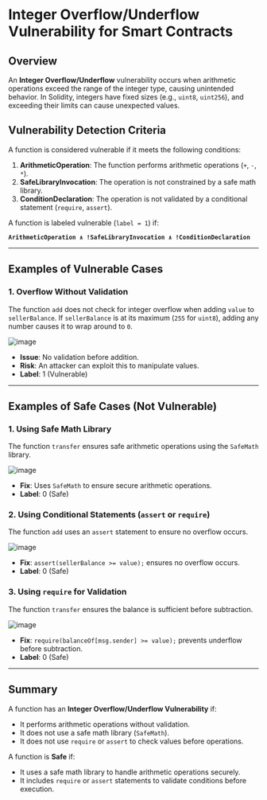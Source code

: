 # Integer Overflow/Underflow Vulnerability for Smart Contracts

## Overview
An **Integer Overflow/Underflow** vulnerability occurs when arithmetic operations exceed the range of the integer type, causing unintended behavior. In Solidity, integers have fixed sizes (e.g., `uint8`, `uint256`), and exceeding their limits can cause unexpected values.

## Vulnerability Detection Criteria
A function is considered vulnerable if it meets the following conditions:

1. **ArithmeticOperation**: The function performs arithmetic operations (`+`, `-`, `*`).
2. **SafeLibraryInvocation**: The operation is not constrained by a safe math library.
3. **ConditionDeclaration**: The operation is not validated by a conditional statement (`require`, `assert`).

A function is labeled vulnerable (`label = 1`) if:

**`ArithmeticOperation ∧ !SafeLibraryInvocation ∧ !ConditionDeclaration`**

---

## Examples of Vulnerable Cases

### 1. Overflow Without Validation
The function `add` does not check for integer overflow when adding `value` to `sellerBalance`. If `sellerBalance` is at its maximum (`255` for `uint8`), adding any number causes it to wrap around to `0`.

![image](https://github.com/user-attachments/assets/3da33b91-f43b-467e-a29c-63a017fd9dbe)

- **Issue**: No validation before addition.
- **Risk**: An attacker can exploit this to manipulate values.
- **Label**: 1 (Vulnerable)

---

## Examples of Safe Cases (Not Vulnerable)

### 1. Using Safe Math Library
The function `transfer` ensures safe arithmetic operations using the `SafeMath` library.

![image](https://github.com/user-attachments/assets/8b96a6f9-7905-461f-8503-50c4a67dadcc)

- **Fix**: Uses `SafeMath` to ensure secure arithmetic operations.
- **Label**: 0 (Safe)

### 2. Using Conditional Statements (`assert` or `require`)
The function `add` uses an `assert` statement to ensure no overflow occurs.

![image](https://github.com/user-attachments/assets/393e2aa6-4386-4cc0-b49c-969b3f7d9566)

- **Fix**: `assert(sellerBalance >= value);` ensures no overflow occurs.
- **Label**: 0 (Safe)

### 3. Using `require` for Validation
The function `transfer` ensures the balance is sufficient before subtraction.

![image](https://github.com/user-attachments/assets/d147bc2e-a133-42c0-941a-a90c1f6035ae)

- **Fix**: `require(balanceOf[msg.sender] >= value);` prevents underflow before subtraction.
- **Label**: 0 (Safe)

---

## Summary

A function has an **Integer Overflow/Underflow Vulnerability** if:
- It performs arithmetic operations without validation.
- It does not use a safe math library (`SafeMath`).
- It does not use `require` or `assert` to check values before operations.

A function is **Safe** if:
- It uses a safe math library to handle arithmetic operations securely.
- It includes `require` or `assert` statements to validate conditions before execution.
